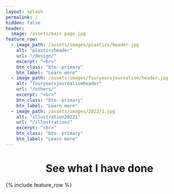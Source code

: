 ```yaml
---
layout: splash
permalink: /
hidden: false
header:
  image: /assets/main page.jpg
feature_row:
  - image_path: /assets/images/plastics/header.jpg
    alt: "plasticsheader"
    url: "/design/"
    excerpt: "<br>"
    btn_class: "btn--primary"
    btn_label: "Learn more"
  - image_path: /assets/images/fouryearsjournalism/header.jpg
    alt: "fouryearsjournalismheader"
    url: "/others/"
    excerpt: "<br>"
    btn_class: "btn--primary"
    btn_label: "Learn more"
  - image_path: /assets/images/2022/1.jpg
    alt: "illustration20221"
    url: "/illustration/"
    excerpt: "<br>"
    btn_class: "btn--primary"
    btn_label: "Learn more"      
---
```

<h1 style="text-align: center;"> See what I have done</h1>
{% include feature_row %}
